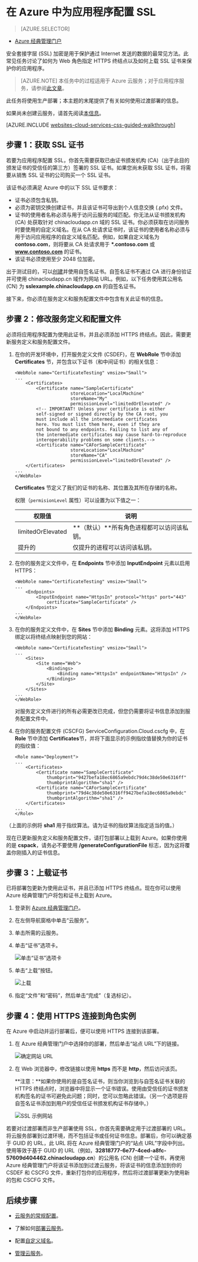 <properties 
	pageTitle="为云服务配置 SSL（经典）| Azure" 
	description="了解如何为 Web 角色指定 HTTPS 终结点以及如何上载 SSL 证书来保护您的应用程序。" 
	services="cloud-services" 
	documentationCenter=".net" 
	authors="Thraka" 
	manager="timlt" 
	editor=""/>

<tags 
	ms.service="cloud-services" 
	ms.date="04/19/2016"
	wacn.date="05/31/2016"/>




# 在 Azure 中为应用程序配置 SSL

> [AZURE.SELECTOR]
- [Azure 经典管理门户](/documentation/articles/cloud-services-configure-ssl-certificate)

安全套接字层 (SSL) 加密是用于保护通过 Internet 发送的数据的最常见方法。此常见任务讨论了如何为 Web 角色指定 HTTPS 终结点以及如何上载 SSL 证书来保护你的应用程序。

> [AZURE.NOTE] 本任务中的过程适用于 Azure 云服务；对于应用程序服务，请参阅[此文章](/documentation/articles/web-sites-configure-ssl-certificate)。

此任务将使用生产部署；本主题的末尾提供了有关如何使用过渡部署的信息。

如果尚未创建云服务，请首先阅读[本信息](/documentation/articles/cloud-services-how-to-create-deploy)。

[AZURE.INCLUDE [websites-cloud-services-css-guided-walkthrough](../includes/websites-cloud-services-css-guided-walkthrough.md)]


## 步骤 1：获取 SSL 证书

若要为应用程序配置 SSL，你首先需要获取已由证书颁发机构 (CA)（出于此目的颁发证书的受信任的第三方）签署的 SSL 证书。如果您尚未获取 SSL 证书，将需要从销售 SSL 证书的公司购买一个 SSL 证书。

该证书必须满足 Azure 中的以下 SSL 证书要求：

-   证书必须包含私钥。
-   必须为密钥交换创建证书，并且该证书可导出到个人信息交换 (.pfx) 文件。
-   证书的使用者名称必须与用于访问云服务的域匹配。你无法从证书颁发机构 (CA) 处获取针对 chinacloudapp.cn 域的 SSL 证书。你必须获取在访问服务时要使用的自定义域名。在从 CA 处请求证书时，该证书的使用者名称必须与用于访问应用程序的自定义域名匹配。例如，如果自定义域名为 **contoso.com**，则将要从 CA 处请求用于 **\*.contoso.com** 或 **www.contoso.com** 的证书。
-   该证书必须使用至少 2048 位加密。

出于测试目的，可以[创建](/documentation/articles/cloud-services-certs-create)并使用自签名证书。自签名证书不通过 CA 进行身份验证并可使用 chinacloudapp.cn 域作为网站 URL。例如，以下任务使用其公用名 (CN) 为 **sslexample.chinacloudapp.cn** 的自签名证书。

接下来，你必须在服务定义和服务配置文件中包含有关此证书的信息。

## 步骤 2：修改服务定义和配置文件

必须将应用程序配置为使用此证书，并且必须添加 HTTPS 终结点。因此，需要更新服务定义和服务配置文件。

1.  在你的开发环境中，打开服务定义文件 (CSDEF)，在 **WebRole** 节中添加 **Certificates** 节，并包含以下证书（和中间证书）的相关信息：

        <WebRole name="CertificateTesting" vmsize="Small">
        ...
            <Certificates>
                <Certificate name="SampleCertificate" 
							 storeLocation="LocalMachine" 
                    		 storeName="My"
                             permissionLevel="limitedOrElevated" />
                <!-- IMPORTANT! Unless your certificate is either
                self-signed or signed directly by the CA root, you
                must include all the intermediate certificates
                here. You must list them here, even if they are
                not bound to any endpoints. Failing to list any of
                the intermediate certificates may cause hard-to-reproduce
                interoperability problems on some clients.-->
                <Certificate name="CAForSampleCertificate"
                             storeLocation="LocalMachine"
                             storeName="CA"
                             permissionLevel="limitedOrElevated" />
            </Certificates>
        ...
        </WebRole>

    **Certificates** 节定义了我们的证书的名称、其位置及其所在存储的名称。
    
    权限（`permisionLevel` 属性）可以设置为以下值之一：

    | 权限值 | 说明 |
    | ----------------  | ----------- |
    | limitedOrElevated | **（默认）**所有角色进程都可以访问该私钥。 |
    | 提升的 | 仅提升的进程可以访问该私钥。|

2.  在你的服务定义文件中，在 **Endpoints** 节中添加 **InputEndpoint** 元素以启用 HTTPS：

        <WebRole name="CertificateTesting" vmsize="Small">
        ...
            <Endpoints>
                <InputEndpoint name="HttpsIn" protocol="https" port="443" 
                    certificate="SampleCertificate" />
            </Endpoints>
        ...
        </WebRole>

3.  在你的服务定义文件中，在 **Sites** 节中添加 **Binding** 元素。这将添加 HTTPS 绑定以将终结点映射到您的网站：

        <WebRole name="CertificateTesting" vmsize="Small">
        ...
            <Sites>
                <Site name="Web">
                    <Bindings>
                        <Binding name="HttpsIn" endpointName="HttpsIn" />
                    </Bindings>
                </Site>
            </Sites>
        ...
        </WebRole>

    对服务定义文件进行的所有必需更改已完成，但您仍需要将证书信息添加到服务配置文件中。

4.  在你的服务配置文件 (CSCFG) ServiceConfiguration.Cloud.cscfg 中，在 **Role** 节中添加 **Certificates**节，并将下面显示的示例指纹值替换为你的证书的指纹值：

        <Role name="Deployment">
        ...
            <Certificates>
                <Certificate name="SampleCertificate" 
                    thumbprint="9427befa18ec6865a9ebdc79d4c38de50e6316ff" 
                    thumbprintAlgorithm="sha1" />
                <Certificate name="CAForSampleCertificate"
                    thumbprint="79d4c38de50e6316ff9427befa18ec6865a9ebdc" 
                    thumbprintAlgorithm="sha1" />
            </Certificates>
        ...
        </Role>

（上面的示例将 **sha1** 用于指纹算法。请为证书的指纹算法指定适当的值。）

现在已更新服务定义和服务配置文件，请打包部署以上载到 Azure。如果你使用的是 **cspack**，请务必不要使用 **/generateConfigurationFile** 标志，因为这将覆盖你刚插入的证书信息。

## 步骤 3：上载证书

已将部署包更新为使用此证书，并且已添加 HTTPS 终结点。现在你可以使用 Azure 经典管理门户将包和证书上载到 Azure。

1. 登录到 [Azure 经典管理门户][]。 
2. 在左侧导航窗格中单击“云服务”。
3. 单击所需的云服务。
4. 单击“证书”选项卡。

    ![单击“证书”选项卡](./media/cloud-services-configure-ssl-certificate/click-cert.png)

5. 单击“上载”按钮。

    ![上载](./media/cloud-services-configure-ssl-certificate/upload-button.png)
    
6. 指定“文件”和“密码”，然后单击“完成”（复选标记）。

## 步骤 4：使用 HTTPS 连接到角色实例

在 Azure 中启动并运行部署后，便可以使用 HTTPS 连接到该部署。

1.  在 Azure 经典管理门户中选择你的部署，然后单击“站点 URL”下的链接。

    ![确定网站 URL][2]

2.  在 Web 浏览器中，修改链接以使用 **https** 而不是 **http**，然后访问该页。

    **注意：**如果你使用的是自签名证书，则当你浏览到与自签名证书关联的 HTTPS 终结点时，浏览器中将显示一个证书错误。使用由受信任的证书颁发机构签名的证书可避免此问题；同时，您可以忽略此错误。（另一个选项是将自签名证书添加到用户的受信任证书颁发机构证书存储中。）

    ![SSL 示例网站][3]

若要对过渡部署而非生产部署使用 SSL，你首先需要确定用于过渡部署的 URL。将云服务部署到过渡环境，而不包括证书或任何证书信息。部署后，你可以确定基于 GUID 的 URL，此 URL 将在 Azure 经典管理门户的“站点 URL”字段中列出。使用等效于基于 GUID 的 URL（例如，**32818777-6e77-4ced-a8fc-57609d404462.chinacloudapp.cn**）的公用名 (CN) 创建一个证书，再使用 Azure 经典管理门户将该证书添加到过渡云服务，将该证书的信息添加到你的 CSDEF 和 CSCFG 文件，重新打包你的应用程序，然后将过渡部署更新为使用新的包和 CSCFG 文件。

## 后续步骤

* [云服务的常规配置](/documentation/articles/cloud-services-how-to-configure)。
* 了解如何[部署云服务](/documentation/articles/cloud-services-how-to-create-deploy)。
* 配置[自定义域名](/documentation/articles/cloud-services-custom-domain-name)。
* [管理云服务](/documentation/articles/cloud-services-how-to-manage)。


  [Azure 经典管理门户]: http://manage.windowsazure.cn
  [0]: ./media/cloud-services-configure-ssl-certificate/CreateCloudService.png
  [1]: ./media/cloud-services-configure-ssl-certificate/AddCertificate.png
  [2]: ./media/cloud-services-configure-ssl-certificate/CopyURL.png
  [3]: ./media/cloud-services-configure-ssl-certificate/SSLCloudService.png
  [4]: ./media/cloud-services-configure-ssl-certificate/AddCertificateComplete.png

<!---HONumber=Mooncake_0523_2016-->